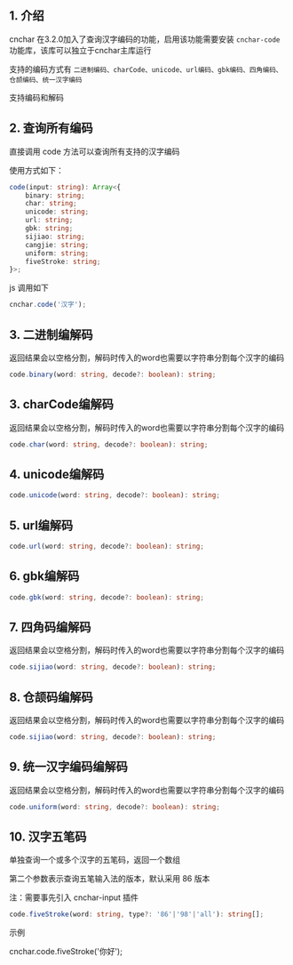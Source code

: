 
## 1. 介绍

cnchar 在3.2.0加入了查询汉字编码的功能，启用该功能需要安装 `cnchar-code` 功能库，该库可以独立于cnchar主库运行

支持的编码方式有 `二进制编码、charCode、unicode、url编码、gbk编码、四角编码、仓颉编码、统一汉字编码`

支持编码和解码

## 2. 查询所有编码

直接调用 code 方法可以查询所有支持的汉字编码

使用方式如下：

```ts
code(input: string): Array<{
    binary: string;
    char: string;
    unicode: string;
    url: string;
    gbk: string;
    sijiao: string;
    cangjie: string;
    uniform: string;
    fiveStroke: string;
}>;
```

js 调用如下

```js
cnchar.code('汉字');
```

## 3. 二进制编解码

返回结果会以空格分割，解码时传入的word也需要以字符串分割每个汉字的编码

```ts
code.binary(word: string, decode?: boolean): string;
```

## 3. charCode编解码

返回结果会以空格分割，解码时传入的word也需要以字符串分割每个汉字的编码

```ts
code.char(word: string, decode?: boolean): string;
```

## 4. unicode编解码

```ts
code.unicode(word: string, decode?: boolean): string;
```

## 5. url编解码

```ts
code.url(word: string, decode?: boolean): string;
```

## 6. gbk编解码

```ts
code.gbk(word: string, decode?: boolean): string;
```

## 7. 四角码编解码

返回结果会以空格分割，解码时传入的word也需要以字符串分割每个汉字的编码

```ts
code.sijiao(word: string, decode?: boolean): string;
```

## 8. 仓颉码编解码

返回结果会以空格分割，解码时传入的word也需要以字符串分割每个汉字的编码

```ts
code.sijiao(word: string, decode?: boolean): string;
```

## 9. 统一汉字编码编解码

返回结果会以空格分割，解码时传入的word也需要以字符串分割每个汉字的编码

```ts
code.uniform(word: string, decode?: boolean): string;
```

## 10. 汉字五笔码

单独查询一个或多个汉字的五笔码，返回一个数组

第二个参数表示查询五笔输入法的版本，默认采用 86 版本

注：需要事先引入 cnchar-input 插件

```ts
code.fiveStroke(word: string, type?: '86'|'98'|'all'): string[];
```

示例 

<div>
  <codebox>
cnchar.code.fiveStroke('你好');
  </codebox>
</div>


